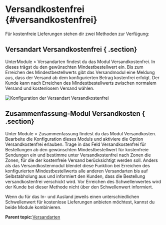 # Versandkostenfrei {#versandkostenfrei}

Für kostenfreie Lieferungen stehen dir zwei Methoden zur Verfügung:

## Versandart Versandkostenfrei { .section}

UnterModule \> Versandarten findest du das Modul Versandkostenfrei. In dieses trägst du den gewünschten Mindestbestellwert ein. Bis zum Erreichen des Mindestbestellwerts gibt das Versandmodul eine Meldung aus, dass der Versand ab dem konfigurierten Betrag kostenfrei erfolgt. Der Kunde kann nach Erreichen des Mindestbestellwerts zwischen normalem Versand und kostenlosem Versand wählen.

![](Bilder/Abb062_KonfigurationDerVersandartVesandkostenfrei.PNG "Konfiguration der Versandart
        Versandkostenfrei")

## Zusammenfassung-Modul Versandkosten { .section}

Unter Module \> Zusammenfassung findest du das Modul Versandkosten. Bearbeite die Konfiguration dieses Moduls und aktiviere die Option Versandkostenfrei erlauben. Trage in das Feld Versandkostenfrei für Bestellungen ab den gewünschten Mindestbestellwert für kostenfreie Sendungen ein und bestimme unter Versandkostenfrei nach Zonen die Zonen, für die der kostenfreie Versand berücksichtigt werden soll. Anders als das Versandkostenmodul blendet diese Funktion bei Erreichen des konfigurierten Mindestbestellwerts alle anderen Versandarten bis auf Selbstabholung aus und informiert den Kunden, dass die Bestellung versandkostenfrei verschickt wird. Vor Erreichen des Schwellenwertes wird der Kunde bei dieser Methode nicht über den Schwellenwert informiert.

Wenn du für das In- und Ausland jeweils einen unterschiedlichen Schwellenwert für kostenlose Lieferungen anbieten möchtest, kannst du beide Module kombinieren.

**Parent topic:**[Versandarten](7_1_Versandarten.md)

